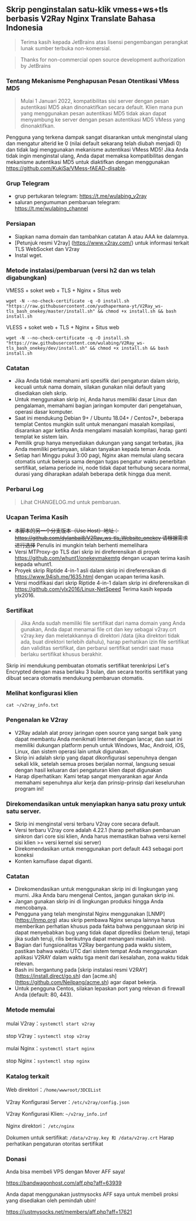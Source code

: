 ## Skrip penginstalan satu-klik vmess+ws+tls berbasis V2Ray Nginx Translate Bahasa Indonesia

> Terima kasih kepada JetBrains atas lisensi pengembangan perangkat lunak sumber terbuka non-komersial.

> Thanks for non-commercial open source development authorization by JetBrains
### Tentang Mekanisme Penghapusan Pesan Otentikasi VMess MD5
> Mulai 1 Januari 2022, kompatibilitas sisi server dengan pesan autentikasi MD5 akan dinonaktifkan secara default. Klien mana pun yang menggunakan pesan autentikasi MD5 tidak akan dapat menyambung ke server dengan pesan autentikasi MD5 VMess yang dinonaktifkan.

Pengguna yang terkena dampak sangat disarankan untuk menginstal ulang dan mengatur alterid ke 0 (nilai default sekarang telah diubah menjadi 0) dan tidak lagi menggunakan mekanisme autentikasi VMess MD5!
Jika Anda tidak ingin menginstal ulang, Anda dapat memaksa kompatibilitas dengan mekanisme autentikasi MD5 untuk diaktifkan dengan menggunakan https://github.com/KukiSa/VMess-fAEAD-disable.

### Grup Telegram
* grup pertukaran telegram: https://t.me/wulabing_v2ray 
* saluran pengumuman pembaruan telegram: https://t.me/wulabing_channel

### Persiapan
* Siapkan nama domain dan tambahkan catatan A atau AAA ke dalamnya.
* [Petunjuk resmi V2ray] (https://www.v2ray.com/) untuk informasi terkait TLS WebSocket dan V2ray
* Instal wget.

### Metode instalasi/pembaruan (versi h2 dan ws telah digabungkan)
VMESS + soket web + TLS + Nginx + Situs web
```
wget -N --no-check-certificate -q -O install.sh "https://raw.githubusercontent.com/yudhapermana-yt/V2Ray_ws-tls_bash_onekey/master/install.sh" && chmod +x install.sh && bash install.sh
```

VLESS + soket web + TLS + Nginx + Situs web
```
wget -N --no-check-certificate -q -O install.sh "https://raw.githubusercontent.com/wulabing/V2Ray_ws-tls_bash_onekey/dev/install.sh" && chmod +x install.sh && bash install.sh
```

### Catatan
* Jika Anda tidak memahami arti spesifik dari pengaturan dalam skrip, kecuali untuk nama domain, silakan gunakan nilai default yang disediakan oleh skrip.
* Untuk menggunakan skrip ini, Anda harus memiliki dasar Linux dan pengalaman, memahami bagian jaringan komputer dari pengetahuan, operasi dasar komputer.
* Saat ini mendukung Debian 9+ / Ubuntu 18.04+ / Centos7+, beberapa templat Centos mungkin sulit untuk menangani masalah kompilasi, disarankan agar ketika Anda mengalami masalah kompilasi, harap ganti templat ke sistem lain.
* Pemilik grup hanya menyediakan dukungan yang sangat terbatas, jika Anda memiliki pertanyaan, silakan tanyakan kepada teman Anda.
* Setiap hari Minggu pukul 3:00 pagi, Nginx akan memulai ulang secara otomatis untuk bekerja sama dengan tugas pengatur waktu penerbitan sertifikat, selama periode ini, node tidak dapat terhubung secara normal, durasi yang diharapkan adalah beberapa detik hingga dua menit.

### Perbarui Log
> Lihat CHANGELOG.md untuk pembaruan.

### Ucapan Terima Kasih
* ~~本脚本的另一个分支版本（Use Host）地址： https://github.com/dylanbai8/V2Ray_ws-tls_Website_onekey 请根据需求进行选择~~ Penulis ini mungkin telah berhenti memelihara
* Versi MTProxy-go TLS dari skrip ini direferensikan di proyek https://github.com/whunt1/onekeymakemtg dengan ucapan terima kasih kepada whunt1.
* Proyek skrip Riptide 4-in-1 asli dalam skrip ini direferensikan di https://www.94ish.me/1635.html dengan ucapan terima kasih.
* Versi modifikasi dari skrip Riptide 4-in-1 dalam skrip ini direferensikan di https://github.com/ylx2016/Linux-NetSpeed Terima kasih kepada ylx2016.

### Sertifikat
> Jika Anda sudah memiliki file sertifikat dari nama domain yang Anda gunakan, Anda dapat menamai file crt dan key sebagai v2ray.crt v2ray.key dan meletakkannya di direktori /data (jika direktori tidak ada, buat direktori terlebih dahulu), harap perhatikan izin file sertifikat dan validitas sertifikat, dan perbarui sertifikat sendiri saat masa berlaku sertifikat khusus berakhir.

Skrip ini mendukung pembuatan otomatis sertifikat terenkripsi Let's Encrypted dengan masa berlaku 3 bulan, dan secara teoritis sertifikat yang dibuat secara otomatis mendukung pembaruan otomatis.

### Melihat konfigurasi klien
`cat ~/v2ray_info.txt`

### Pengenalan ke V2ray

* V2Ray adalah alat proxy jaringan open source yang sangat baik yang dapat membantu Anda menikmati Internet dengan lancar, dan saat ini memiliki dukungan platform penuh untuk Windows, Mac, Android, iOS, Linux, dan sistem operasi lain untuk digunakan.
* Skrip ini adalah skrip yang dapat dikonfigurasi sepenuhnya dengan sekali klik, setelah semua proses berjalan normal, langsung sesuai dengan hasil keluaran dari pengaturan klien dapat digunakan
* Harap diperhatikan: Kami tetap sangat menyarankan agar Anda memahami sepenuhnya alur kerja dan prinsip-prinsip dari keseluruhan program ini!

### Direkomendasikan untuk menyiapkan hanya satu proxy untuk satu server.
* Skrip ini menginstal versi terbaru V2ray core secara default.
* Versi terbaru V2ray core adalah 4.22.1 (harap perhatikan pembaruan sinkron dari core sisi klien, Anda harus memastikan bahwa versi kernel sisi klien >= versi kernel sisi server)
* Direkomendasikan untuk menggunakan port default 443 sebagai port koneksi
* Konten kamuflase dapat diganti.

### Catatan
* Direkomendasikan untuk menggunakan skrip ini di lingkungan yang murni. Jika Anda baru mengenal Centos, jangan gunakan skrip ini.
* Jangan gunakan skrip ini di lingkungan produksi hingga Anda mencobanya.
* Pengguna yang telah menginstal Nginx menggunakan [LNMP] (https://lnmp.org) atau skrip pembawa Nginx serupa lainnya harus memberikan perhatian khusus pada fakta bahwa penggunaan skrip ini dapat menyebabkan bug yang tidak dapat diprediksi (belum teruji, tetapi jika sudah teruji, rilis berikutnya dapat menangani masalah ini).
* Bagian dari fungsionalitas V2Ray bergantung pada waktu sistem, pastikan bahwa waktu UTC dari sistem tempat Anda menggunakan aplikasi V2RAY dalam waktu tiga menit dari kesalahan, zona waktu tidak relevan.
* Bash ini bergantung pada [skrip instalasi resmi V2RAY] (https://install.direct/go.sh) dan [acme.sh] (https://github.com/Neilpang/acme.sh) agar dapat bekerja.
* Untuk pengguna Centos, silakan lepaskan port yang relevan di firewall Anda (default: 80, 443).


### Metode memulai

mulai V2ray：`systemctl start v2ray`

stop V2ray：`systemctl stop v2ray`

mulai Nginx：`systemctl start nginx`

stop Nginx：`systemctl stop nginx`

### Katalog terkait

Web direktori：`/home/wwwroot/3DCEList`

V2ray Konfigurasi Server：`/etc/v2ray/config.json`

V2ray Konfigurasi Klien: `~/v2ray_info.inf`

Nginx direktori： `/etc/nginx`

Dokumen untuk sertifikat: `/data/v2ray.key 和 /data/v2ray.crt` Harap perhatikan pengaturan otoritas sertifikat

### Donasi

Anda bisa membeli VPS dengan Mover AFF saya!

https://bandwagonhost.com/aff.php?aff=63939

Anda dapat menggunakan justmysocks AFF saya untuk membeli proksi yang disediakan oleh pemindah ubin!

https://justmysocks.net/members/aff.php?aff=17621




